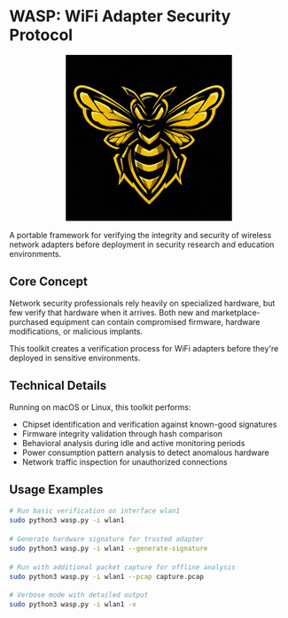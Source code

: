 # WASP: WiFi Adapter Security Protocol

<p align="center">
  <img src="assets/wasp_logo.png" alt="WASP Logo" width="300">
</p>

A portable framework for verifying the integrity and security of wireless network adapters before deployment in security research and education environments.

## Core Concept

Network security professionals rely heavily on specialized hardware, but few verify that hardware when it arrives. Both new and marketplace-purchased equipment can contain compromised firmware, hardware modifications, or malicious implants.

This toolkit creates a verification process for WiFi adapters before they're deployed in sensitive environments.

## Technical Details

Running on macOS or Linux, this toolkit performs:

* Chipset identification and verification against known-good signatures
* Firmware integrity validation through hash comparison
* Behavioral analysis during idle and active monitoring periods
* Power consumption pattern analysis to detect anomalous hardware
* Network traffic inspection for unauthorized connections

## Usage Examples

```bash
# Run basic verification on interface wlan1
sudo python3 wasp.py -i wlan1

# Generate hardware signature for trusted adapter
sudo python3 wasp.py -i wlan1 --generate-signature

# Run with additional packet capture for offline analysis
sudo python3 wasp.py -i wlan1 --pcap capture.pcap

# Verbose mode with detailed output
sudo python3 wasp.py -i wlan1 -v
```